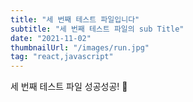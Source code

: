 ```yaml
---
title: "세 번째 테스트 파일입니다"
subtitle: "세 번째 테스트 파일의 sub Title"
date: "2021-11-02"
thumbnailUrl: "/images/run.jpg"
tag: "react,javascript"
---
```


세 번째 테스트 파일 성공성공! 🚀
